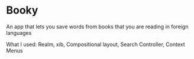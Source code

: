 # Booky
An app that lets you save words from books that you are reading in foreign languages

What I used: Realm, xib, Compositional layout, Search Controller, Context Menus

